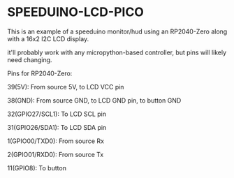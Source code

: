 # SPEEDUINO-LCD-PICO

This is an example of a speeduino monitor/hud using an RP2040-Zero along with a 16x2 I2C LCD display.

it'll probably work with any micropython-based controller, but pins will likely need changing. 

Pins for RP2040-Zero:

39(5V): From source 5V, to LCD VCC pin

38(GND): From source GND, to LCD GND pin, to button GND

32(GPIO27/SCL1): To LCD SCL pin

31(GPIO26/SDA1): To LCD SDA pin

1(GPIO00/TXD0): From source Rx

2(GPIO01/RXD0): From source Tx

11(GPIO8): To button
